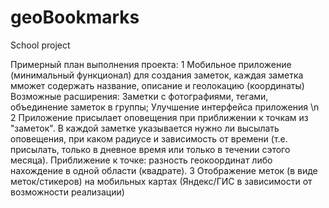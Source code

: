 # geoBookmarks
School project

Примерный план выполнения проекта:
1 Мобильное приложение (минимальный функционал) для создания заметок, каждая заметка мможет содержать название, описание и геолокацию (координаты)
  Возможные расширения: Заметки с фотографиями, тегами, объединение заметок в группы; Улучшение интерфейса приложения \n
2 Приложение присылает оповещения при приближении к точкам из "заметок". В каждой заметке указывается нужно ли высылать оповещения, при каком       радиусе и зависимость от времени (т.е. присылать, только в дневное время или только в течении сэтого месяца). Приближение к точке: разность       геокоординат либо нахождение в одной области (квадрате).
3 Отображение меток (в виде меток/стикеров) на мобильных картах (Яндекс/ГИС в зависимости от возможности реализации)
